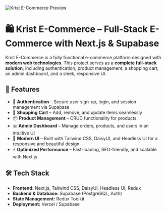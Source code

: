 ![Krist E-Commerce Preview](https://i.imgur.com/EWhN2wc.png)

# 🛍️ Krist E-Commerce – Full-Stack E-Commerce with Next.js & Supabase

Krist E-Commerce is a fully functional e-commerce platform designed with **modern web technologies**. This project serves as a **complete full-stack solution**, including authentication, product management, a shopping cart, an admin dashboard, and a sleek, responsive UI.

## 🚀 Features  
- 🔐 **Authentication** – Secure user sign-up, login, and session management via Supabase  
- 🛒 **Shopping Cart** – Add, remove, and update items seamlessly  
- 📦 **Product Management** – CRUD functionality for products  
- 📊 **Admin Dashboard** – Manage orders, products, and users in an intuitive UI  
- 🎨 **Modern UI** – Built with Tailwind CSS, DaisyUI, and Headless UI for a responsive and beautiful design  
- ⚡ **Optimized Performance** – Fast-loading, SEO-friendly, and scalable with Next.js  

## 🛠️ Tech Stack  
- **Frontend:** Next.js, Tailwind CSS, DaisyUI, Headless UI, Redux  
- **Backend & Database:** Supabase (PostgreSQL, Auth)  
- **State Management:** Redux Toolkit  
- **Deployment:** Vercel / Supabase  
